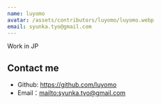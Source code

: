```yaml
---
name: luyomo
avatar: /assets/contributors/luyomo/luyomo.webp
email: syunka.tyo@gmail.com
---
```


Work in JP

## Contact me

- Github: <https://github.com/luyomo>
- Email：<mailto:syunka.tyo@gmail.com>
